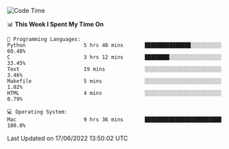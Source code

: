 
<!--START_SECTION:waka-->
![Code Time](http://img.shields.io/badge/Code%20Time-0%20secs-blue)

📊 **This Week I Spent My Time On** 

```text
💬 Programming Languages: 
Python                   5 hrs 48 mins       ███████████████░░░░░░░░░░   60.48% 
C                        3 hrs 12 mins       ████████░░░░░░░░░░░░░░░░░   33.45% 
Text                     19 mins             ░░░░░░░░░░░░░░░░░░░░░░░░░   3.46% 
Makefile                 5 mins              ░░░░░░░░░░░░░░░░░░░░░░░░░   1.02% 
HTML                     4 mins              ░░░░░░░░░░░░░░░░░░░░░░░░░   0.79%

💻 Operating System: 
Mac                      9 hrs 36 mins       █████████████████████████   100.0%

```


 Last Updated on 17/06/2022 13:50:02 UTC
<!--END_SECTION:waka-->
